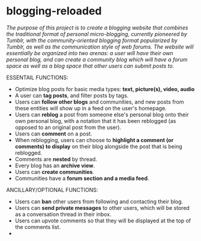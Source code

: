 # blogging-reloaded
_The purpose of this project is to create a blogging website that combines the traditional format of personal micro-blogging, currently pioneered by Tumblr, with the community-oriented blogging format popularized by Tumblr, as well as the communication style of web forums. The website will essentially be organized into two arenas: a user will have their own personal blog, and can create a community blog which will have a forum space as well as a blog space that other users can submit posts to._

ESSENTAIL FUNCTIONS:
* Optimize blog posts for basic media types: **text, picture(s), video, audio**
* A user can **tag posts**, and filter posts by tags.
* Users can **follow other blogs** and communities, and new posts from these entities will show up in a feed on the user's homepage.
* Users can **reblog** a post from someone else's personal blog onto their own personal blog, with a notation that it has been reblogged (as opposed to an original post from the user).
* Users can **comment** on a post.
* When reblogging, users can choose to **highlight a comment (or comments) to display** on their blog alongside the post that is being reblogged.
* Comments are **nested** by thread.
* Every blog has an **archive view**.
* Users can **create communities**.
* Communities have a **forum section and a media feed**.

ANCILLARY/OPTIONAL FUNCTIONS:
* Users can **ban** other users from following and contacting their blog.
* Users can **send private messages** to other users, which will be stored as a conversation thread in their inbox.
* Users can upvote comments so that they will be displayed at the top of the comments list.
* 

